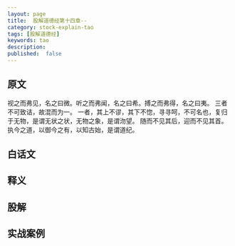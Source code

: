 ```yaml
---
layout: page
title:  股解道德经第十四章--
category: stock-explain-tao
tags: [股解道德经]
keywords: tao
description:
published:  false
---
```


## 原文
视之而弗见，名之曰微。听之而弗闻，名之曰希。搏之而弗得，名之曰夷。
三者不可致诘，故混而为一。
一者，其上不谬，其下不惚，寻寻呵，不可名也，复归于无物，是谓无状之状，无物之象，是谓沕望。
随而不见其后，迎而不见其首。执今之道，以御今之有，以知古始，是谓道纪。

## 白话文


## 释义



## 股解

## 实战案例














